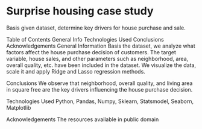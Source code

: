 # Surprise housing case study
Basis given dataset, determine key drivers for house purchase and sale.


Table of Contents
General Info
Technologies Used
Conclusions
Acknowledgements
General Information
Basis the dataset, we analyze what factors affect the house purchase decision of customers. The target variable, house sales, and other parameters such as neighborhood, area, overall quality, etc. have been included in the dataset. We visualize the data, scale it and apply Ridge and Lasso regression methods.

Conclusions
We observe that neighborhood, overall quality, and living area in square free are the key drivers influencing the house purchase decision.

Technologies Used
Python, Pandas, Numpy, Sklearn, Statsmodel, Seaborn, Matplotlib

Acknowledgements
The resources available in public domain
